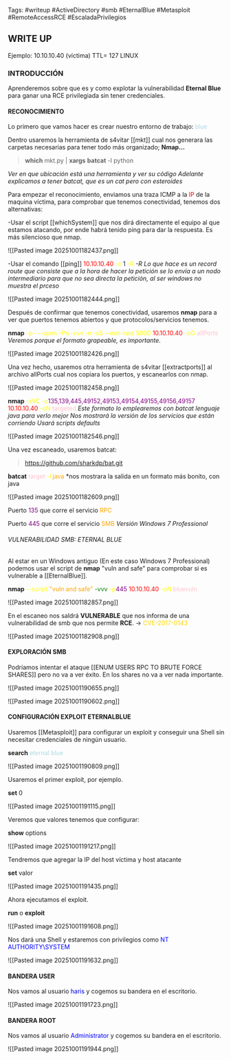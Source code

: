 
Tags: #writeup #ActiveDirectory #smb  #EternalBlue #Metasploit  #RemoteAccessRCE #EscaladaPrivilegios 


## WRITE UP
Ejemplo: 10.10.10.40 (víctima) TTL= 127 LINUX

### INTRODUCCIÓN

Aprenderemos sobre que es y como explotar la vulnerabilidad **Eternal Blue** para ganar una RCE privilegiada sin tener credenciales.


#### RECONOCIMIENTO

Lo primero que vamos hacer es crear nuestro entorno de trabajo: <span style="color:lightblue">blue</span>

Dentro usaremos la herramienta de s4vitar [[mkt]] cual nos generara las carpetas necesarias para tener todo más organizado; **Nmap...**

>**which** mkt.py | **xargs** **batcat** -l python

*Ver en que ubicación está una herramienta y ver su código*
*Adelante explicamos a tener batcat, que es un cat pero con esteroides*

Para empezar el reconocimiento, enviamos una traza ICMP a la <span style="color:red">IP</span> de la maquina víctima, para comprobar que tenemos conectividad, tenemos dos alternativas:

-Usar el script [[whichSystem]] que nos dirá directamente el equipo al que estamos atacando, por ende habrá tenido ping para dar la respuesta. Es más silencioso que nmap.

![[Pasted image 20251001182437.png]]


-Usar el comando [[ping]] <span style="color:red">10.10.10.40</span> <span style="color:yellow">-c</span> 1  <span style="color:yellow">-R</span>
*-R Lo que hace es un record route que consiste que a la hora de hacer la petición se lo envía a un nodo intermediario para que no sea directa la petición, al ser windows no muestra el prceso* 

![[Pasted image 20251001182444.png]]



Después de confirmar que tenemos conectividad, usaremos **nmap** para a ver que puertos tenemos abiertos y que protocolos/servicios tenemos.

**nmap** <span style="color:yellow">-p- --open -Pn -vvv -n -sS --min-rate 5000</span> <span style="color:red">10.10.10.40</span> <span style="color:yellow">-oG</span> <span style="color:pink">allPorts</span>
*Veremos porque el formato grapeable, es importante.*

![[Pasted image 20251001182426.png]]


Una vez hecho, usaremos otra herramienta de s4vitar [[extractports]] al archivo allPorts
cual nos copiara los puertos, y escanearlos con nmap. 

![[Pasted image 20251001182458.png]]


**nmap** <span style="color:yellow">-sVC</span>  <span style="color:yellow">-p</span><span style="color:purple">135,139,445,49152,49153,49154,49155,49156,49157</span> <span style="color:red">10.10.10.40</span> <span style="color:yellow">-oN</span> <span style="color:pink">targeted</span> 
*Este formato lo emplearemos con batcat lenguaje java para verlo mejor*
*Nos mostrará la versión de los servicios que están corriendo*
*Usará scripts defaults*

![[Pasted image 20251001182546.png]]


Una vez escaneado, usaremos batcat:
>https://github.com/sharkdp/bat.git

**batcat** <span style="color:pink">target</span> <span style="color:yellow">-l</span> <span style="color:orange">java</span>
*nos mostrara la salida en un formato más bonito, con java

![[Pasted image 20251001182609.png]]


Puerto <span style="color:purple">135</span> que corre el servicio <span style="color:orange">RPC</span>

Puerto <span style="color:purple">445</span> que corre el servicio <span style="color:orange">SMB</span>
*Versión Windows 7 Professional*


###### VULNERABILIDAD SMB: ETERNAL BLUE

Al estar en  un Windows antiguo (En este caso Windows 7 Professional) podemos usar el script de **nmap**  "vuln and safe" para comprobar si es vulnerable a [[EternalBlue]].

**nmap**  <span style="color:yellow">--script</span>  <span style="color:orange">"vuln and safe"</span> <span style="color:green">-vvv</span>  <span style="color:yellow">-p</span><span style="color:purple">445</span>  <span style="color:red">10.10.10.40</span>   <span style="color:yellow">-oN</span> <span style="color:pink">bluevuln</span> 

![[Pasted image 20251001182857.png]]


En el escaneo nos saldrá **VULNERABLE** que nos informa de una vulnerabilidad de smb que nos permite **RCE**. -> <span style="color:gold">CVE-2017-0143</span> 

![[Pasted image 20251001182908.png]]



#### EXPLORACIÓN SMB

Podríamos intentar el ataque [[ENUM USERS RPC TO BRUTE FORCE SHARES]] pero no va a ver éxito. En los shares no va a ver nada importante.

![[Pasted image 20251001190655.png]]

![[Pasted image 20251001190602.png]]


#### CONFIGURACIÓN EXPLOIT ETERNALBLUE

Usaremos [[Metasploit]] para configurar un exploit y conseguir una Shell sin necesitar credenciales de ningún usuario.

**search** <span style="color:lightblue">eternal blue</span>

![[Pasted image 20251001190809.png]]


Usaremos el primer exploit, por ejemplo.

**set** 0

![[Pasted image 20251001191115.png]]


Veremos que valores tenemos que configurar:

**show** options

![[Pasted image 20251001191217.png]]


Tendremos que agregar la IP del host víctima y host atacante

**set** valor

![[Pasted image 20251001191435.png]]


Ahora ejecutamos el exploit.

**run** o **exploit**

![[Pasted image 20251001191608.png]]


Nos dará una Shell y estaremos con privilegios como  <span style="color:blue">NT AUTHORITY\SYSTEM</span>

![[Pasted image 20251001191632.png]]


#### BANDERA USER

Nos vamos al usuario <span style="color:blue">haris</span> y cogemos su bandera en el escritorio.

![[Pasted image 20251001191723.png]]



#### BANDERA ROOT

Nos vamos al usuario <span style="color:blue">Administrator</span> y cogemos su bandera en el escritorio.

![[Pasted image 20251001191944.png]]
